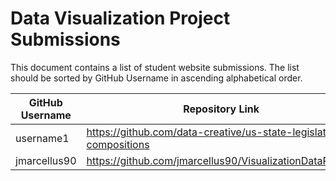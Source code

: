 # Data Visualization Project Submissions

This document contains a list of student website submissions. The list should be sorted by GitHub Username in ascending alphabetical order.

GitHub Username | Repository Link | Project Link
--- | --- | ---
username1 | https://github.com/data-creative/us-state-legislature-compositions | http://data-creative.info/us-state-legislature-compositions/
jmarcellus90 | https://github.com/jmarcellus90/VisualizationDataProject | https://jmarcellus90.github.io/VisualizationDataProject/
